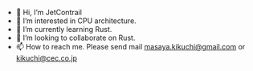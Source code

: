 - 👋 Hi, I’m JetContrail
- 👀 I’m interested in CPU architecture.
- 🌱 I’m currently learning Rust.
- 💞️ I’m looking to collaborate on Rust.
- 📫 How to reach me. Please send mail masaya.kikuchi@gmail.com or kikuchi@cec.co.jp

<!---
JetContrail/JetContrail is a ✨ special ✨ repository because its `README.md` (this file) appears on your GitHub profile.
You can click the Preview link to take a look at your changes.
--->
